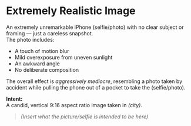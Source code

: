 # Extremely Realistic Image

An extremely unremarkable iPhone (selfie/photo) with no clear subject or framing — just a careless snapshot.  
The photo includes:

- A touch of motion blur  
- Mild overexposure from uneven sunlight  
- An awkward angle  
- No deliberate composition  

The overall effect is *aggressively mediocre*, resembling a photo taken by accident while pulling the phone out of a pocket to take the (selfie/photo).

**Intent:**  
A candid, vertical 9:16 aspect ratio image taken in *(city)*.

> *(Insert what the picture/selfie is intended to be here)*
